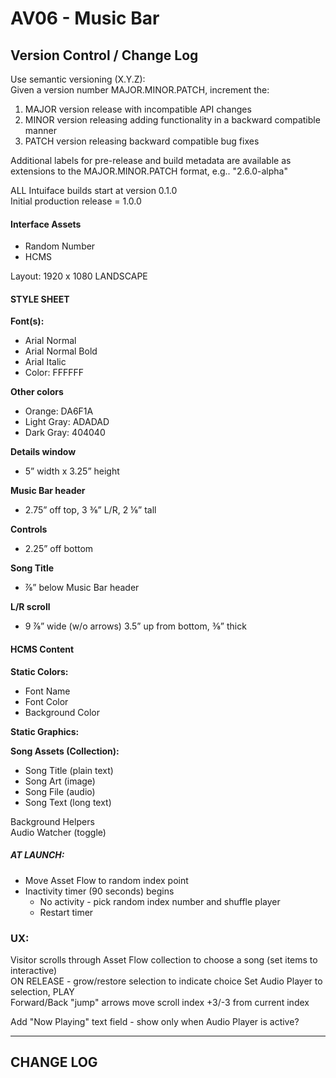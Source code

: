 # AV06 - Music Bar

Version Control / Change Log
---
Use semantic versioning (X.Y.Z):  
Given a version number MAJOR.MINOR.PATCH, increment the:
1. MAJOR version release with incompatible API changes
2. MINOR version releasing adding functionality in a backward compatible manner
3. PATCH version releasing backward compatible bug fixes

Additional labels for pre-release and build metadata are available as extensions to the MAJOR.MINOR.PATCH format, e.g.. "2.6.0-alpha"

ALL Intuiface builds start at version 0.1.0  
Initial production release = 1.0.0

#### Interface Assets  
- Random Number
- HCMS

Layout: 1920 x 1080 LANDSCAPE

#### STYLE SHEET  
__Font(s):__  
- Arial Normal
- Arial Normal Bold
- Arial Italic
- Color: FFFFFF

__Other colors__  
- Orange: DA6F1A
- Light Gray: ADADAD
- Dark Gray: 404040

__Details window__  
- 5” width x 3.25” height  

__Music Bar header__   
- 2.75” off top, 3 ⅜” L/R, 2 ⅛” tall  

__Controls__   
- 2.25” off bottom

__Song Title__   
- ⅞” below Music Bar header

__L/R scroll__ 
- 9 ⅞” wide (w/o arrows) 3.5” up from bottom, ⅜” thick


#### HCMS Content

__Static Colors:__  
- Font Name
- Font Color
- Background Color

__Static Graphics:__

__Song Assets (Collection):__
- Song Title (plain text)
- Song Art (image)
- Song File (audio)
- Song Text (long text)

Background Helpers  
Audio Watcher (toggle)


##### AT LAUNCH:  
- Move Asset Flow to random index point
- Inactivity timer (90 seconds) begins
    - No activity - pick random index number and shuffle player
    - Restart timer

### UX:  
Visitor scrolls through Asset Flow collection to choose a song (set items to interactive)  
ON RELEASE - grow/restore selection to indicate choice
Set Audio Player to selection, PLAY  
Forward/Back "jump" arrows move scroll index +3/-3 from current index

Add "Now Playing" text field - show only when Audio Player is active?


---
## CHANGE LOG
